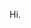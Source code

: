 <html lang="en">
	<head>
		<meta charset="utf-8">
		<meta http-equiv="X-UA-Compatible" content="IE=edge">
		<meta name="viewport" content="width=device-width, initial-scale=1">
		<title>Welcome!</title>
		<link rel="stylesheet" href="bootstrap/dist/css/bootstrap.min.css" />
    <script src="https://ajax.googleapis.com/ajax/libs/jquery/3.3.1/jquery.min.js"></script>
		<script src="bootstrap/dist/js/bootstrap.min.js"></script>
	</head>
	<body>
		<p>Hi.</p>
	</body>
</html>
